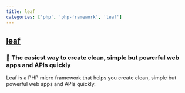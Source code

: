```yaml
---
title: leaf
categories: ['php', 'php-framework', 'leaf']
---
```

## [leaf](https://github.com/leafsphp/leaf)

### 🍁 The easiest way to create clean, simple but powerful web apps and APIs quickly


Leaf is a PHP micro framework that helps you create clean, simple but powerful web apps and APIs quickly.
